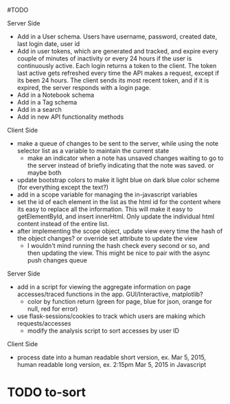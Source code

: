 #TODO

Server Side
- Add in a User schema. Users have username, password, created date, last login date, user id
- Add in user tokens, which are generated and tracked, and expire every couple of minutes of inactivity or every 24 hours if the user is continuously active. Each login returns a token to the client. The token last active gets refreshed every time the API makes a request, except if its been 24 hours. The client sends its most recent token, and if it is expired, the server responds with a login page.
- Add in a Notebook schema
- Add in a Tag schema
- Add in a search 
- Add in new API functionality methods

Client Side
- make a queue of changes to be sent to the server, while using the note selector list as a variable to maintain the current state
  - make an indicator when a note has unsaved changes waiting to go to the server instead of briefly indicating that the note was saved. or maybe both
- update bootstrap colors to make it light blue on dark blue color scheme (for everything except the text?)
- add in a scope variable for managing the in-javascript variables
- set the id of each element in the list as the html id for the content where its easy to replace all the information. This will make it easy to getElementById, and insert innerHtml. Only update the individual html content instead of the entire list.
- after implementing the scope object, update view every time the hash of the object changes? or override set attribute to update the view
  - I wouldn't mind running the hash check every second or so, and then updating the view. This might be nice to pair with the async push changes queue

Server Side
- add in a script for viewing the aggregate information on page accesses/traced functions in the app. GUI/Interactive, matplotlib?
  - color by function return (green for page, blue for json, orange for null, red for error)
- use flask-sessions/cookies to track which users are making which requests/accesses
  - modify the analysis script to sort accesses by user ID

Client Side
- process date into a human readable short version, ex. Mar 5, 2015, human readable long version, ex. 2:15pm Mar 5, 2015 in Javascript

# TODO to-sort
